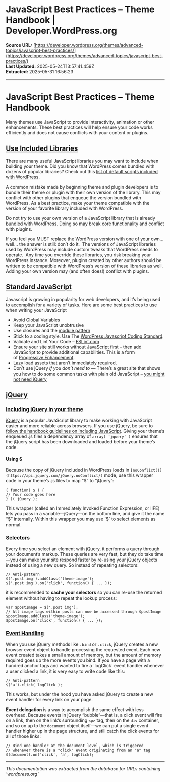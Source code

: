 # JavaScript Best Practices – Theme Handbook | Developer.WordPress.org

**Source URL:** [https://developer.wordpress.org/themes/advanced-topics/javascript-best-practices/](https://developer.wordpress.org/themes/advanced-topics/javascript-best-practices/)  
**Last Updated:** 2025-05-24T13:57:41.459Z  
**Extracted:** 2025-05-31 16:56:23

---

# JavaScript Best Practices – Theme Handbook

Many themes use JavaScript to provide interactivity, animation or other enhancements. These best practices will help ensure your code works efficiently and does not cause conflicts with your content or plugins.

## [Use Included Libraries](#use-included-libraries)

There are many useful JavaScript libraries you may want to include when building your theme. Did you know that WordPress comes bundled with dozens of popular libraries? Check out this [list of default scripts included with WordPress](https://developer.wordpress.org/themes/basics/including-css-javascript/#default-scripts-included-and-registered-by-wordpress).

A common mistake made by beginning theme and plugin developers is to bundle their theme or plugin with their own version of the library. This may conflict with other plugins that enqueue the version bundled with WordPress. As a best practice, make your theme compatible with the version of your favorite library included with WordPress.

Do not try to use your own version of a JavaScript library that is already [bundled](https://developer.wordpress.org/themes/basics/including-css-javascript/#default-scripts-included-and-registered-by-wordpress "Default Scripts Included with WordPress") with WordPress. Doing so may break core functionality and conflict with plugins.

If you feel you MUST replace the WordPress version with one of your own… well… the answer is still: don’t do it.  The versions of JavaScript libraries used by WordPress may include custom tweaks that WordPress needs to operate.  Any time you override these libraries, you risk breaking your WordPress instance. Moreover, plugins created by other authors should be written to be compatible with WordPress’s version of these libraries as well. Adding your own version may (and often does!) conflict with plugins.

## [Standard JavaScript](#standard-javascript)

Javascript is growing in popularity for web developers, and it’s being used to accomplish for a variety of tasks. Here are some best practices to use when writing your JavaScript

*   Avoid Global Variables
*   Keep your JavaScript unobtrusive
*   Use closures and the [module pattern](https://developer.mozilla.org/en-US/docs/Web/JavaScript/Guide/Modules)
*   Stick to a coding style. Use The [WordPress Javascript Coding Standard](https://make.wordpress.org/core/handbook/coding-standards/javascript/).
*   Validate and Lint Your Code – [E](http://jslint.com/)[S](http://jslint.com/)[Lint.com](https://eslint.org/)
*   Ensure your site still works without JavaScript first – then add JavaScript to provide additional capabilities. This is a form of [Progressive Enhancement](http://en.wikipedia.org/wiki/Progressive_enhancement).
*   Lazy load assets that aren’t immediately required.
*   Don’t use jQuery _if you don’t need to_ — There’s a great site that shows you how to do some common tasks with plain old JavaScript – [you might not need jQuery](http://youmightnotneedjquery.com/)

## [jQuery](#jquery)

### [Including jQuery in your theme](#including-jquery-in-your-theme)

[jQuery](http://www.jquery.com/) is a popular JavaScript library to make working with JavaScript easier and more reliable across browsers. If you use jQuery, be sure to [follow the handbook guidelines on including JavaScript](https://developer.wordpress.org/themes/basics/including-css-javascript/). Giving your theme’s enqueued .js files a dependency array of `array( 'jquery' )` ensures that the jQuery script has been downloaded and loaded before your theme’s code.

#### Using $

Because the copy of jQuery included in WordPress loads in `[noConflict()](https://api.jquery.com/jQuery.noConflict/)` mode, use this wrapper code in your theme’s .js files to map “$” to “jQuery”:

```
( function( $ ) {
// Your code goes here
} )( jQuery );
```

This wrapper (called an Immediately Invoked Function Expression, or IIFE) lets you pass in a variable—jQuery—on the bottom line, and give it the name “$” internally. Within this wrapper you may use `$` to select elements as normal.

### [Selectors](#selectors)

Every time you select an element with jQuery, it performs a query through your document’s markup. These queries are very fast, but they do take time—you can make your site respond faster by re-using your jQuery objects instead of using a new query. So instead of repeating selectors:

```
// Anti-pattern
$('.post img').addClass('theme-image');
$('.post img').on('click', function() { ... });
```

it is recommended to **cache your selectors** so you can re-use the returned element without having to repeat the lookup process:

```
var $postImage = $('.post img');
// All image tags within posts can now be accessed through $postImage
$postImage.addClass('theme-image');
$postImage.on('click', function() { ... });
```

### [Event Handling](#event-handling)

When you use jQuery methods like `.bind` or `.click`, jQuery creates a new browser event object to handle processing the requested event. Each new event created takes a small amount of memory, but the amount of memory required goes up the more events you bind. If you have a page with a hundred anchor tags and wanted to fire a \`logClick\` event handler whenever a user clicked a link, it is very easy to write code like this:

```
// Anti-pattern
$('a').click( logClick );
```

This works, but under the hood you have asked jQuery to create a new event handler for every link on your page.

**Event delegation** is a way to accomplish the same effect with less overhead. Because events in jQuery “bubble”—that is, a click event will fire on a link, then on the link’s surrounding `<p>` tag, then on the `div` container, and so on up to the `document` object itself—we can put a single event handler higher up in the page structure, and still catch the click events for all of those links:

```
// Bind one handler at the document level, which is triggered
// whenever there is a "click" event originating from an "a" tag
$(document).on('click', 'a', logClick);
```

---

*This documentation was extracted from the database for URLs containing 'wordpress.org'*
